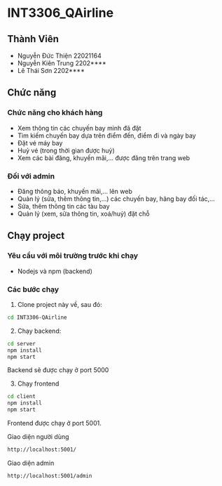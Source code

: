 # INT3306_QAirline

## Thành Viên
* Nguyễn Đức Thiện 22021164
* Nguyễn Kiên Trung 2202****
* Lê Thái Sơn 2202****

## Chức năng

### Chức năng cho khách hàng
* Xem thông tin các chuyến bay mình đã đặt
* Tìm kiếm chuyến bay dựa trên điểm đến, điểm đi và ngày bay
* Đặt vé máy bay
* Huỷ vé (trong thời gian được huỷ)
* Xem các bài đăng, khuyến mãi,... được đăng trên trang web

### Đối với admin
* Đăng thông báo, khuyến mãi,... lên web
* Quản lý (sửa, thêm thông tin,...) các chuyến bay, hãng bay đối tác,...
* Sửa, thêm thông tin các tàu bay
* Quản lý (xem, sửa thông tin, xoá/huỷ) đặt chỗ

## Chạy project 
### Yêu cầu với môi trường trước khi chạy
* Nodejs và npm (backend)

### Các bước chạy
1. Clone project này về, sau đó:
```bash
cd INT3306-QAirline
```

2. Chạy backend:
```bash
cd server
npm install
npm start
```
Backend sẽ được chạy ở port 5000

3. Chạy frontend
```bash
cd client
npm install
npm start
```
Frontend được chạy ở port 5001.

Giao diện người dùng
```bash
http://localhost:5001/
```

Giao diện admin
```bash
http://localhost:5001/admin
```